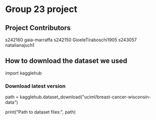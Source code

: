 # Group 23 project

## Project Contributors
s242160 gaia-marraffa
s242150 GioeleTiraboschi1905
s243057 natalianajuch1


## How to download the dataset we used
import kagglehub

### Download latest version
path = kagglehub.dataset_download("uciml/breast-cancer-wisconsin-data")

print("Path to dataset files:", path)